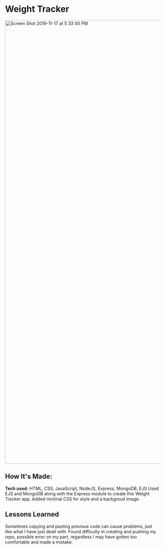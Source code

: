# Weight Tracker

<img width="1440" alt="Screen Shot 2019-11-17 at 5 33 00 PM" src="https://user-images.githubusercontent.com/55306344/69015272-60935480-0960-11ea-9bbf-428fe1d33928.png">


## How It's Made:
**Tech used:** HTML, CSS, JavaScript, NodeJS, Express, MongoDB, EJS
Used EJS and MongoDB along with the Express module to create this Weight Tracker app. Added minimal CSS for style and a backgroud image.

## Lessons Learned
Sometimes copying and pasting previous code can cause problems, just like what I have just dealt with. Found difficulty in creating and pushing my repo, possible error on my part, regardless I may have gotten too comfortable and made a mistake.
